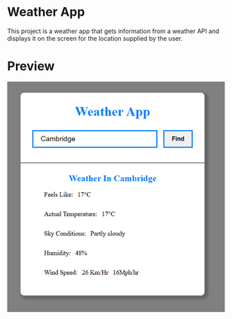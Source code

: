 
# Weather App

This project is a weather app that gets information from a weather API and displays it on the screen for the location supplied by the user.

# Preview

![App Screenshot](preview.png)